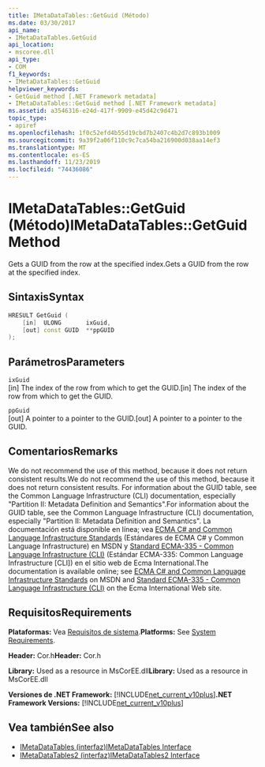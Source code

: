 ```yaml
---
title: IMetaDataTables::GetGuid (Método)
ms.date: 03/30/2017
api_name:
- IMetaDataTables.GetGuid
api_location:
- mscoree.dll
api_type:
- COM
f1_keywords:
- IMetaDataTables::GetGuid
helpviewer_keywords:
- GetGuid method [.NET Framework metadata]
- IMetaDataTables::GetGuid method [.NET Framework metadata]
ms.assetid: a3546316-e24d-417f-9909-e45d42c9d471
topic_type:
- apiref
ms.openlocfilehash: 1f0c52efd4b55d19cbd7b2407c4b2d7c893b1009
ms.sourcegitcommit: 9a39f2a06f110c9c7ca54ba216900d038aa14ef3
ms.translationtype: MT
ms.contentlocale: es-ES
ms.lasthandoff: 11/23/2019
ms.locfileid: "74436086"
---
```

# <a name="imetadatatablesgetguid-method"></a><span data-ttu-id="4c40a-102">IMetaDataTables::GetGuid (Método)</span><span class="sxs-lookup"><span data-stu-id="4c40a-102">IMetaDataTables::GetGuid Method</span></span>
<span data-ttu-id="4c40a-103">Gets a GUID from the row at the specified index.</span><span class="sxs-lookup"><span data-stu-id="4c40a-103">Gets a GUID from the row at the specified index.</span></span>  
  
## <a name="syntax"></a><span data-ttu-id="4c40a-104">Sintaxis</span><span class="sxs-lookup"><span data-stu-id="4c40a-104">Syntax</span></span>  
  
```cpp  
HRESULT GetGuid (   
    [in]  ULONG       ixGuid,  
    [out] const GUID  **ppGUID  
);  
```  
  
## <a name="parameters"></a><span data-ttu-id="4c40a-105">Parámetros</span><span class="sxs-lookup"><span data-stu-id="4c40a-105">Parameters</span></span>  
 `ixGuid`  
 <span data-ttu-id="4c40a-106">[in] The index of the row from which to get the GUID.</span><span class="sxs-lookup"><span data-stu-id="4c40a-106">[in] The index of the row from which to get the GUID.</span></span>  
  
 `ppGuid`  
 <span data-ttu-id="4c40a-107">[out] A pointer to a pointer to the GUID.</span><span class="sxs-lookup"><span data-stu-id="4c40a-107">[out] A pointer to a pointer to the GUID.</span></span>  
  
## <a name="remarks"></a><span data-ttu-id="4c40a-108">Comentarios</span><span class="sxs-lookup"><span data-stu-id="4c40a-108">Remarks</span></span>  
 <span data-ttu-id="4c40a-109">We do not recommend the use of this method, because it does not return consistent results.</span><span class="sxs-lookup"><span data-stu-id="4c40a-109">We do not recommend the use of this method, because it does not return consistent results.</span></span> <span data-ttu-id="4c40a-110">For information about the GUID table, see the Common Language Infrastructure (CLI) documentation, especially "Partition II: Metadata Definition and Semantics".</span><span class="sxs-lookup"><span data-stu-id="4c40a-110">For information about the GUID table, see the Common Language Infrastructure (CLI) documentation, especially "Partition II: Metadata Definition and Semantics".</span></span> <span data-ttu-id="4c40a-111">La documentación está disponible en línea; vea [ECMA C# and Common Language Infrastructure Standards](https://go.microsoft.com/fwlink/?LinkID=99212) (Estándares de ECMA C# y Common Language Infrastructure) en MSDN y [Standard ECMA-335 - Common Language Infrastructure (CLI)](https://go.microsoft.com/fwlink/?LinkID=65552) (Estándar ECMA-335: Common Language Infrastructure [CLI]) en el sitio web de Ecma International.</span><span class="sxs-lookup"><span data-stu-id="4c40a-111">The documentation is available online; see [ECMA C# and Common Language Infrastructure Standards](https://go.microsoft.com/fwlink/?LinkID=99212) on MSDN and [Standard ECMA-335 - Common Language Infrastructure (CLI)](https://go.microsoft.com/fwlink/?LinkID=65552) on the Ecma International Web site.</span></span>  
  
## <a name="requirements"></a><span data-ttu-id="4c40a-112">Requisitos</span><span class="sxs-lookup"><span data-stu-id="4c40a-112">Requirements</span></span>  
 <span data-ttu-id="4c40a-113">**Plataformas:** Vea [Requisitos de sistema](../../../../docs/framework/get-started/system-requirements.md).</span><span class="sxs-lookup"><span data-stu-id="4c40a-113">**Platforms:** See [System Requirements](../../../../docs/framework/get-started/system-requirements.md).</span></span>  
  
 <span data-ttu-id="4c40a-114">**Header:** Cor.h</span><span class="sxs-lookup"><span data-stu-id="4c40a-114">**Header:** Cor.h</span></span>  
  
 <span data-ttu-id="4c40a-115">**Library:** Used as a resource in MsCorEE.dll</span><span class="sxs-lookup"><span data-stu-id="4c40a-115">**Library:** Used as a resource in MsCorEE.dll</span></span>  
  
 <span data-ttu-id="4c40a-116">**Versiones de .NET Framework:** [!INCLUDE[net_current_v10plus](../../../../includes/net-current-v10plus-md.md)]</span><span class="sxs-lookup"><span data-stu-id="4c40a-116">**.NET Framework Versions:** [!INCLUDE[net_current_v10plus](../../../../includes/net-current-v10plus-md.md)]</span></span>  
  
## <a name="see-also"></a><span data-ttu-id="4c40a-117">Vea también</span><span class="sxs-lookup"><span data-stu-id="4c40a-117">See also</span></span>

- [<span data-ttu-id="4c40a-118">IMetaDataTables (interfaz)</span><span class="sxs-lookup"><span data-stu-id="4c40a-118">IMetaDataTables Interface</span></span>](../../../../docs/framework/unmanaged-api/metadata/imetadatatables-interface.md)
- [<span data-ttu-id="4c40a-119">IMetaDataTables2 (interfaz)</span><span class="sxs-lookup"><span data-stu-id="4c40a-119">IMetaDataTables2 Interface</span></span>](../../../../docs/framework/unmanaged-api/metadata/imetadatatables2-interface.md)
